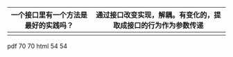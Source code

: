 | 一个接口里有一个方法是最好的实践吗？ | 通过接口改变实现，解耦。有变化的，提取成接口的行为作为参数传递 |
| -----------                          | -----------                                                    |
|                                      |                                                                |

pdf 70 70
html 54 54
